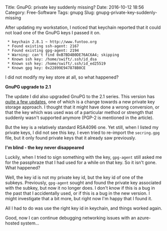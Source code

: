 Title: GnuPG: private key suddenly missing?
Date: 2016-10-12 18:56
Category: Free-Software
Tags: gnupg
Slug: gnupg-private-key-suddenly-missing

After updating my workstation, I noticed that keychain reported that it could
not load one of the GnuPG keys I passed it on.

```
 * keychain 2.8.1 ~ http://www.funtoo.org
 * Found existing ssh-agent: 2167
 * Found existing gpg-agent: 2194
 * Warning: can't find 0xB7BD4B0DE76AC6A4; skipping
 * Known ssh key: /home/swift/.ssh/id_dsa
 * Known ssh key: /home/swift/.ssh/id_ed25519
 * Known gpg key: 0x22899E947878B0CE
```

I did not modify my key store at all, so what happened?

<!-- PELICAN_END_SUMMARY -->

**GnuPG upgrade to 2.1**

The update I did also upgraded GnuPG to the 2.1 series. This version has [quite
a few updates](https://www.gnupg.org/faq/whats-new-in-2.1.html), one of which is
a change towards a new private key storage approach. I thought that it might have
done a wrong conversion, or that the key which was used was of a particular method
or strength that suddenly wasn't supported anymore (PGP-2 is mentioned in the
article).

But the key is a relatively standard RSA4096 one. Yet still, when I listed my
private keys, I did not see this key. I even tried to re-import the `secring.gpg`
file, but it only found private keys that it already saw previously.

**I'm blind - the key never disappeared**

Luckily, when I tried to sign something with the key, `gpg-agent` still asked me
for the passphraze that I had used for a while on that key. So it isn't gone. What
happened?

Well, the key id is not my private key id, but the key id of one of the subkeys.
Previously, `gpg-agent` sought and found the private key associated with the subkey,
but now it no longer does. I don't know if this is a bug in the past that I accidentally
used, or if this is a bug in the new version. I might investigate that a bit more,
but right now I'm happy that I found it.

All I had to do was use the right key id in keychain, and things worked again.

Good, now I can continue debugging networking issues with an azure-hosted system...

